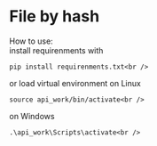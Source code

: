 # File by hash
How to use:<br />
install requirenments with
```
pip install requirenments.txt<br />
```
or
load virtual environment
on Linux
```
source api_work/bin/activate<br />
```
on Windows
```
.\api_work\Scripts\activate<br />
```
